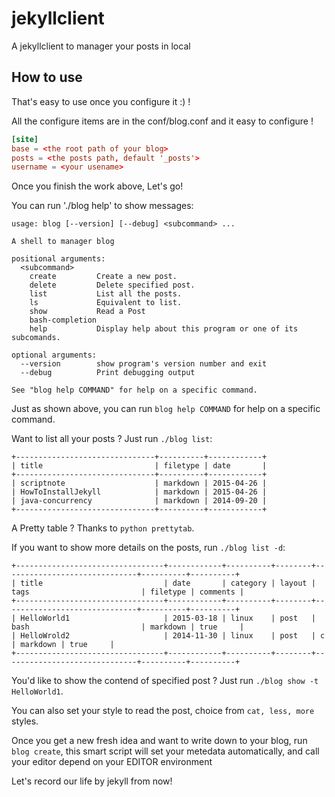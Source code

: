 # jekyllclient

A jekyllclient to manager your posts in local

## How to use

That's easy to use once you configure it :) !

All the configure items are in the conf/blog.conf and it easy to configure !

```conf
[site]
base = <the root path of your blog>
posts = <the posts path, default '_posts'>
username = <your usename>
```

Once you finish the work above, Let's go!

You can run './blog help' to show messages:

```
usage: blog [--version] [--debug] <subcommand> ...

A shell to manager blog

positional arguments:
  <subcommand>
    create         Create a new post.
    delete         Delete specified post.
    list           List all the posts.
    ls             Equivalent to list.
    show           Read a Post
    bash-completion
    help           Display help about this program or one of its subcomands.

optional arguments:
  --version        show program's version number and exit
  --debug          Print debugging output

See "blog help COMMAND" for help on a specific command.
```

Just as shown above, you can run `blog help COMMAND` for help on a specific command.

Want to list all your posts ? Just run `./blog list`:
```
+-------------------------------+----------+------------+
| title                         | filetype | date       |
+-------------------------------+----------+------------+
| scriptnote                    | markdown | 2015-04-26 |
| HowToInstallJekyll            | markdown | 2015-04-26 |
| java-concurrency              | markdown | 2014-09-20 |
+-------------------------------+----------+------------+
```

A Pretty table ? Thanks to `python prettytab`.

If you want to show more details on the posts, run `./blog list -d`:
```
+---------------------------------+------------+----------+--------+------------------------------+----------+----------+
| title                           | date       | category | layout | tags                         | filetype | comments |
+---------------------------------+------------+----------+--------+------------------------------+----------+----------+
| HelloWorld1                     | 2015-03-18 | linux    | post   | bash                         | markdown | true     |
| HelloWrold2                     | 2014-11-30 | linux    | post   | c                            | markdown | true     |
+---------------------------------+------------+----------+--------+------------------------------+----------+----------+
```

You'd like to show the contend of specified post ? Just run `./blog show -t HelloWorld1`.

You can also set your style to read the post, choice from `cat, less, more` styles.

Once you get a new fresh idea and want to write down to your blog, run `blog create`, 
this smart script will set your metedata automatically, and call your editor depend on your EDITOR environment

Let's record our life by jekyll from now!

